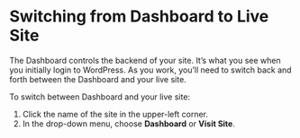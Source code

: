# Switching from Dashboard to Live Site

The Dashboard controls the backend of your site. It’s what you see when you initially login to WordPress. As you work, you’ll need to switch back and forth between the Dashboard and your live site.

To switch between Dashboard and your live site:

1. Click the name of the site in the upper-left corner.
2. In the drop-down menu, choose **Dashboard** or **Visit Site**.

